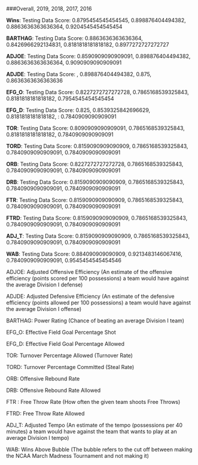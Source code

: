 ###Overall, 2019, 2018, 2017, 2016

**Wins**: Testing Data Score: 0.8795454545454545,  0.898876404494382, 0.8863636363636364,  0.9204545454545454

**BARTHAG**: Testing Data Score: 0.8863636363636364, 0.8426966292134831, 0.8181818181818182,  0.8977272727272727
            
**ADJOE**: Testing Data Score: 0.8590909090909091, 0.898876404494382, 0.8863636363636364,  0.9090909090909091
            
**ADJDE**: Testing Data Score:                     , 0.898876404494382, 0.875, 0.8636363636363636

**EFG_O**: Testing Data Score: 0.8227272727272728, 0.7865168539325843, 0.8181818181818182, 0.7954545454545454
            
**EFG_D**: Testing Data Score: 0.825, 0.8539325842696629, 0.8181818181818182, : 0.7840909090909091
            
**TOR**: Testing Data Score: 0.8090909090909091, 0.7865168539325843,  0.8181818181818182, 0.7840909090909091
            
**TORD**: Testing Data Score: 0.8159090909090909, 0.7865168539325843,  0.7840909090909091, 0.7840909090909091
            
**ORB**: Testing Data Score: 0.8227272727272728, 0.7865168539325843,  0.7840909090909091, 0.7840909090909091
            
**DRB**: Testing Data Score: 0.8159090909090909, 0.7865168539325843,  0.7840909090909091,  0.7840909090909091
            
**FTR**: Testing Data Score: 0.8159090909090909, 0.7865168539325843, 0.7840909090909091, 0.7840909090909091
            
**FTRD**: Testing Data Score: 0.8159090909090909,  0.7865168539325843,  0.7840909090909091, 0.7840909090909091
            
**ADJ_T**: Testing Data Score: 0.8159090909090909,  0.7865168539325843,  0.7840909090909091, 0.7840909090909091
            
**WAB**: Testing Data Score: 0.884090909090909, 0.9213483146067416, 0.7840909090909091, 0.9545454545454546



ADJOE: Adjusted Offensive Efficiency (An estimate of the offensive efficiency (points scored per 100 possessions) a team would have against the average Division I defense)

ADJDE: Adjusted Defensive Efficiency (An estimate of the defensive efficiency (points allowed per 100 possessions) a team would have against the average Division I offense)

BARTHAG: Power Rating (Chance of beating an average Division I team)

EFG_O: Effective Field Goal Percentage Shot

EFG_D: Effective Field Goal Percentage Allowed

TOR: Turnover Percentage Allowed (Turnover Rate)

TORD: Turnover Percentage Committed (Steal Rate)

ORB: Offensive Rebound Rate

DRB: Offensive Rebound Rate Allowed

FTR : Free Throw Rate (How often the given team shoots Free Throws)

FTRD: Free Throw Rate Allowed

ADJ_T: Adjusted Tempo (An estimate of the tempo (possessions per 40 minutes) a team would have against the team that wants to play at an average Division I tempo)

WAB: Wins Above Bubble (The bubble refers to the cut off between making the NCAA March Madness Tournament and not making it)


